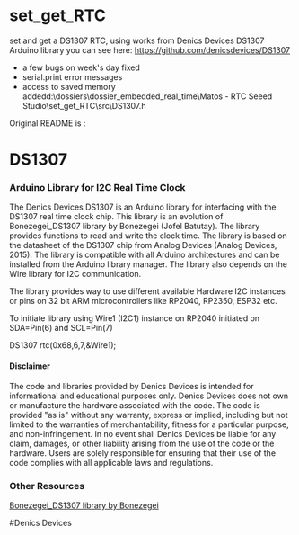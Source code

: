 # set_get_RTC
set and get a DS1307 RTC, using works from Denics Devices DS1307 Arduino library you can see here: https://github.com/denicsdevices/DS1307
- a few bugs on week's day fixed
- serial.print error messages
- access to saved memory addedd:\dossiers\dossier_embedded_real_time\Matos - RTC Seeed Studio\set_get_RTC\src\DS1307.h

Original README is :
# DS1307

### Arduino Library for I2C Real Time Clock

The Denics Devices DS1307 is an Arduino library for interfacing with the DS1307 real time clock chip. This library is an evolution of Bonezegei_DS1307 library by Bonezegei (Jofel Batutay). The library provides functions to read and write the clock time. The library is based on the datasheet of the DS1307 chip from Analog Devices (Analog Devices, 2015). The library is compatible with all Arduino architectures and can be installed from the Arduino library manager. The library also depends on the Wire library for I2C communication.

The library provides way to use different available Hardware I2C instances or pins on 32 bit ARM microcontrollers like RP2040, RP2350, ESP32 etc.

To initiate library using Wire1 (I2C1) instance on RP2040 initiated on SDA=Pin(6) and SCL=Pin(7)

DS1307 rtc(0x68,6,7,&Wire1);

<h4>Disclaimer</h4>
<p>The code and libraries provided by Denics Devices is intended for informational and educational purposes only. Denics Devices does not own or manufacture the hardware associated with the code. The code is provided "as is" without any warranty, express or implied, including but not limited to the warranties of merchantability, fitness for a particular purpose, and non-infringement. In no event shall Denics Devices be liable for any claim, damages, or other liability arising from the use of the code or the hardware. Users are solely responsible for ensuring that their use of the code complies with all applicable laws and regulations.</p>

### Other Resources

[Bonezegei_DS1307 library by Bonezegei](https://github.com/bonezegei/Bonezegei_DS1307)

#Denics Devices